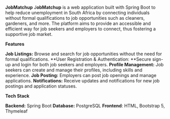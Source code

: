 **JobMatchup**
J**obMatchup** is a web application built with Spring Boot to help reduce unemployment in South Africa by connecting individuals without formal qualifications to job opportunities such as cleaners, gardeners, and more. The platform aims to provide an accessible and efficient way for job seekers and employers to connect, thus fostering a supportive job market.

**Features**

**Job Listings:** Browse and search for job opportunities without the need for formal qualifications.
**User Registration & Authentication: **Secure sign-up and login for both job seekers and employers.
**Profile Management:** Job seekers can create and manage their profiles, including skills and experience.
**Job Posting:** Employers can post job openings and manage applications.
**Notifications:** Receive updates and notifications for new job postings and application statuses.

**Tech Stack**

**Backend:** Spring Boot
**Database:** PostgreSQL
**Frontend**: HTML, Bootstrap 5, Thymeleaf

